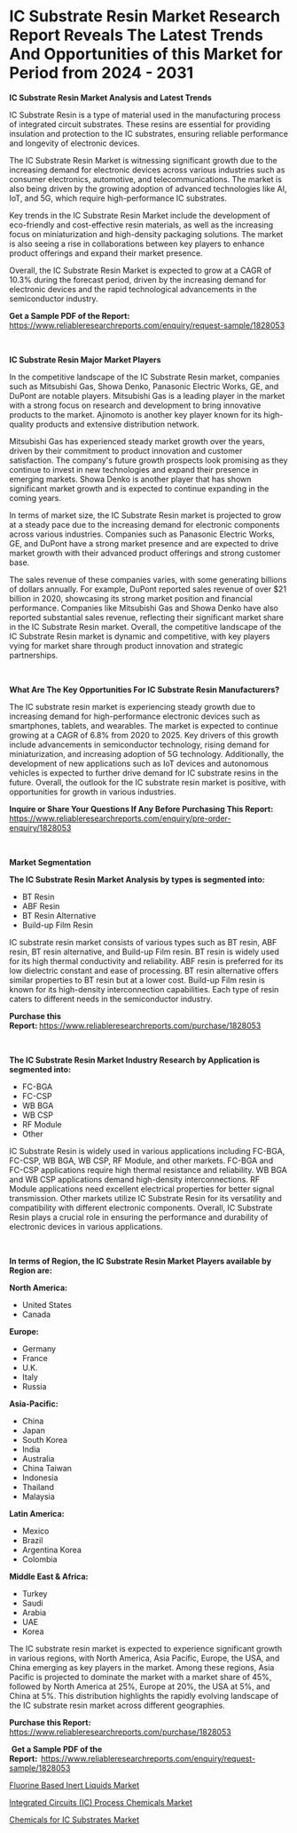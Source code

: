 <p><h1>IC Substrate Resin Market Research Report Reveals The Latest Trends And Opportunities of this Market for Period from 2024 - 2031</h1></p><p><strong>IC Substrate Resin Market Analysis and Latest Trends</strong></p>
<p><p>IC Substrate Resin is a type of material used in the manufacturing process of integrated circuit substrates. These resins are essential for providing insulation and protection to the IC substrates, ensuring reliable performance and longevity of electronic devices.</p><p>The IC Substrate Resin Market is witnessing significant growth due to the increasing demand for electronic devices across various industries such as consumer electronics, automotive, and telecommunications. The market is also being driven by the growing adoption of advanced technologies like AI, IoT, and 5G, which require high-performance IC substrates.</p><p>Key trends in the IC Substrate Resin Market include the development of eco-friendly and cost-effective resin materials, as well as the increasing focus on miniaturization and high-density packaging solutions. The market is also seeing a rise in collaborations between key players to enhance product offerings and expand their market presence.</p><p>Overall, the IC Substrate Resin Market is expected to grow at a CAGR of 10.3% during the forecast period, driven by the increasing demand for electronic devices and the rapid technological advancements in the semiconductor industry.</p></p>
<p><strong>Get a Sample PDF of the Report:&nbsp;</strong> <a href="https://www.reliableresearchreports.com/enquiry/request-sample/1828053">https://www.reliableresearchreports.com/enquiry/request-sample/1828053</a></p>
<p>&nbsp;</p>
<p><strong>IC Substrate Resin Major Market Players</strong></p>
<p><p>In the competitive landscape of the IC Substrate Resin market, companies such as Mitsubishi Gas, Showa Denko, Panasonic Electric Works, GE, and DuPont are notable players. Mitsubishi Gas is a leading player in the market with a strong focus on research and development to bring innovative products to the market. Ajinomoto is another key player known for its high-quality products and extensive distribution network.</p><p>Mitsubishi Gas has experienced steady market growth over the years, driven by their commitment to product innovation and customer satisfaction. The company's future growth prospects look promising as they continue to invest in new technologies and expand their presence in emerging markets. Showa Denko is another player that has shown significant market growth and is expected to continue expanding in the coming years.</p><p>In terms of market size, the IC Substrate Resin market is projected to grow at a steady pace due to the increasing demand for electronic components across various industries. Companies such as Panasonic Electric Works, GE, and DuPont have a strong market presence and are expected to drive market growth with their advanced product offerings and strong customer base.</p><p>The sales revenue of these companies varies, with some generating billions of dollars annually. For example, DuPont reported sales revenue of over $21 billion in 2020, showcasing its strong market position and financial performance. Companies like Mitsubishi Gas and Showa Denko have also reported substantial sales revenue, reflecting their significant market share in the IC Substrate Resin market. Overall, the competitive landscape of the IC Substrate Resin market is dynamic and competitive, with key players vying for market share through product innovation and strategic partnerships.</p></p>
<p>&nbsp;</p>
<p><strong>What Are The Key Opportunities For IC Substrate Resin Manufacturers?</strong></p>
<p><p>The IC substrate resin market is experiencing steady growth due to increasing demand for high-performance electronic devices such as smartphones, tablets, and wearables. The market is expected to continue growing at a CAGR of 6.8% from 2020 to 2025. Key drivers of this growth include advancements in semiconductor technology, rising demand for miniaturization, and increasing adoption of 5G technology. Additionally, the development of new applications such as IoT devices and autonomous vehicles is expected to further drive demand for IC substrate resins in the future. Overall, the outlook for the IC substrate resin market is positive, with opportunities for growth in various industries.</p></p>
<p><strong>Inquire or Share Your Questions If Any Before Purchasing This Report:</strong> <a href="https://www.reliableresearchreports.com/enquiry/pre-order-enquiry/1828053">https://www.reliableresearchreports.com/enquiry/pre-order-enquiry/1828053</a></p>
<p>&nbsp;</p>
<p><strong>Market Segmentation</strong></p>
<p><strong>The IC Substrate Resin Market Analysis by types is segmented into:</strong></p>
<p><ul><li>BT Resin</li><li>ABF Resin</li><li>BT Resin Alternative</li><li>Build-up Film Resin</li></ul></p>
<p><p>IC substrate resin market consists of various types such as BT resin, ABF resin, BT resin alternative, and Build-up Film resin. BT resin is widely used for its high thermal conductivity and reliability. ABF resin is preferred for its low dielectric constant and ease of processing. BT resin alternative offers similar properties to BT resin but at a lower cost. Build-up Film resin is known for its high-density interconnection capabilities. Each type of resin caters to different needs in the semiconductor industry.</p></p>
<p><strong>Purchase this Report:&nbsp;</strong><a href="https://www.reliableresearchreports.com/purchase/1828053">https://www.reliableresearchreports.com/purchase/1828053</a></p>
<p>&nbsp;</p>
<p><strong>The IC Substrate Resin Market Industry Research by Application is segmented into:</strong></p>
<p><ul><li>FC-BGA</li><li>FC-CSP</li><li>WB BGA</li><li>WB CSP</li><li>RF Module</li><li>Other</li></ul></p>
<p><p>IC Substrate Resin is widely used in various applications including FC-BGA, FC-CSP, WB BGA, WB CSP, RF Module, and other markets. FC-BGA and FC-CSP applications require high thermal resistance and reliability. WB BGA and WB CSP applications demand high-density interconnections. RF Module applications need excellent electrical properties for better signal transmission. Other markets utilize IC Substrate Resin for its versatility and compatibility with different electronic components. Overall, IC Substrate Resin plays a crucial role in ensuring the performance and durability of electronic devices in various applications.</p></p>
<p>&nbsp;</p>
<p><strong>In terms of Region, the IC Substrate Resin Market Players available by Region are:</strong></p>
<p>
    <p> <strong> North America: </strong>
        <ul>
            <li>United States</li>
            <li>Canada</li>
        </ul>
        </p> 
    <p> <strong> Europe: </strong>
        <ul>
            <li>Germany</li>
            <li>France</li>
            <li>U.K.</li>
            <li>Italy</li>
            <li>Russia</li>
        </ul>
        </p> 
    <p> <strong> Asia-Pacific: </strong>
        <ul>
            <li>China</li>
            <li>Japan</li>
            <li>South Korea</li>
            <li>India</li>
            <li>Australia</li>
            <li>China Taiwan</li>
            <li>Indonesia</li>
            <li>Thailand</li>
            <li>Malaysia</li>
        </ul>
        </p> 
    <p> <strong> Latin America: </strong>
        <ul>
            <li>Mexico</li>
            <li>Brazil</li>
            <li>Argentina Korea</li>
            <li>Colombia</li>
        </ul>
        </p> 
    <p> <strong> Middle East & Africa: </strong>
        <ul>
            <li>Turkey</li>
            <li>Saudi</li>
            <li>Arabia</li>
            <li>UAE</li>
            <li>Korea</li>
        </ul>
    </p>
    </p>
<p><p>The IC substrate resin market is expected to experience significant growth in various regions, with North America, Asia Pacific, Europe, the USA, and China emerging as key players in the market. Among these regions, Asia Pacific is projected to dominate the market with a market share of 45%, followed by North America at 25%, Europe at 20%, the USA at 5%, and China at 5%. This distribution highlights the rapidly evolving landscape of the IC substrate resin market across different geographies.</p></p>
<p><strong>Purchase this Report: </strong><a href="https://www.reliableresearchreports.com/purchase/1828053">https://www.reliableresearchreports.com/purchase/1828053</a></p>
<p>&nbsp;<strong>Get a Sample PDF of the Report:&nbsp;&nbsp;</strong><a href="https://www.reliableresearchreports.com/enquiry/request-sample/1828053">https://www.reliableresearchreports.com/enquiry/request-sample/1828053</a></p>
<p><strong></strong></p>
<p><p><a href="https://github.com/juniordelafrance/Market-Research-Report-List-2/blob/main/fluorine-based-inert-liquids-market.md">Fluorine Based Inert Liquids Market</a></p><p><a href="https://github.com/ruddyyedelwadw/Market-Research-Report-List-1/blob/main/integrated-circuits-ic-process-chemicals-market.md">Integrated Circuits (IC) Process Chemicals Market</a></p><p><a href="https://github.com/jaidynmorantestelletmjzya/Market-Research-Report-List-1/blob/main/chemicals-for-ic-substrates-market.md">Chemicals for IC Substrates Market</a></p></p>